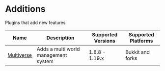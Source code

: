 # Additions

Plugins that add new features.

| Name | Description | Supported Versions | Supported Platforms |
| ---- | ----------- | ------------------ | ------------------- |
| [Multiverse](https://www.spigotmc.org/resources/390/) | Adds a multi world management system | 1.8.8 - 1.19.x | Bukkit and forks |
